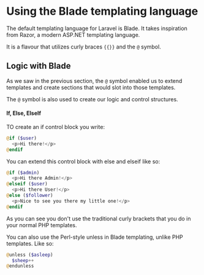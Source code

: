 # Using the Blade templating language

The default templating language for Laravel is Blade. It takes inspiration from Razor, a modern ASP.NET templating language.

It is a flavour that utilizes curly braces ```{{}}``` and the ```@``` symbol.



## Logic with Blade

As we saw in the previous section, the ```@``` symbol enabled us to extend templates and create sections that would slot into those templates.

The ```@``` symbol is also used to create our logic and control structures.

#### If, Else, ElseIf

TO create an if control block you write:

```php
@if ($user)
  <p>Hi there!</p>
@endif
```

You can extend this control block with else and elseif like so:

```php
@if ($admin)
  <p>Hi there Admin!</p>
@elseif ($user)
  <p>Hi there User!</p>
@else ($follower)
  <p>Nice to see you there my little one!</p>
@endif
```

As you can see you don't use the traditional curly brackets that you do in your normal PHP templates.

You can also use the Perl-style unless in Blade templating, unlike PHP templates. Like so:

```php
@unless ($asleep)
  $sheep++
@endunless
```
